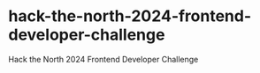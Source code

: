 # hack-the-north-2024-frontend-developer-challenge
Hack the North 2024 Frontend Developer Challenge
